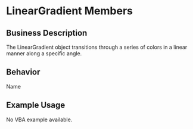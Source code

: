 # LinearGradient Members

## Business Description
The LinearGradient object transitions through a series of colors in a linear manner along a specific angle.

## Behavior
Name

## Example Usage
No VBA example available.